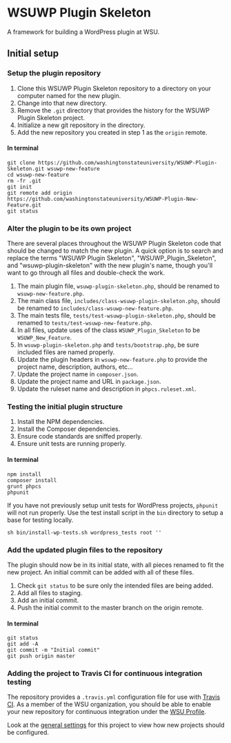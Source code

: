 # WSUWP Plugin Skeleton

A framework for building a WordPress plugin at WSU.

## Initial setup

### Setup the plugin repository

1. Clone this WSUWP Plugin Skeleton repository to a directory on your computer named for the new plugin.
1. Change into that new directory.
1. Remove the `.git` directory that provides the history for the WSUWP Plugin Skeleton project.
1. Initialize a new git repository in the directory.
1. Add the new repository you created in step 1 as the `origin` remote.

#### In terminal

```
git clone https://github.com/washingtonstateuniversity/WSUWP-Plugin-Skeleton.git wsuwp-new-feature
cd wsuwp-new-feature
rm -fr .git
git init
git remote add origin https://github.com/washingtonstateuniversity/WSUWP-Plugin-New-Feature.git
git status
```

### Alter the plugin to be its own project

There are several places throughout the WSUWP Plugin Skeleton code that should be changed to match the new plugin. A quick option is to search and replace the terms "WSUWP Plugin Skeleton", "WSUWP_Plugin_Skeleton", and "wsuwp-plugin-skeleton" with the new plugin's name, though you'll want to go through all files and double-check the work.

1. The main plugin file, `wsuwp-plugin-skeleton.php`, should be renamed to `wsuwp-new-feature.php`.
1. The main class file, `includes/class-wsuwp-plugin-skeleton.php`, should be renamed to `includes/class-wsuwp-new-feature.php`.
1. The main tests file, `tests/test-wsuwp-plugin-skeleton.php`, should be renamed to `tests/test-wsuwp-new-feature.php`.
1. In all files, update uses of the class `WSUWP_Plugin_Skeleton` to be `WSUWP_New_Feature`.
1. In `wsuwp-plugin-skeleton.php` and `tests/bootstrap.php`, be sure included files are named properly.
1. Update the plugin headers in `wsuwp-new-feature.php` to provide the project name, description, authors, etc...
1. Update the project name in `composer.json`.
1. Update the project name and URL in `package.json`.
1. Update the ruleset name and description in `phpcs.ruleset.xml`.

### Testing the initial plugin structure

1. Install the NPM dependencies.
1. Install the Composer dependencies.
1. Ensure code standards are sniffed properly.
1. Ensure unit tests are running properly.

#### In terminal

```
npm install
composer install
grunt phpcs
phpunit
```

If you have not previously setup unit tests for WordPress projects, `phpunit` will not run properly. Use the test install script in the `bin` directory to setup a base for testing locally.

```
sh bin/install-wp-tests.sh wordpress_tests root ''
```

### Add the updated plugin files to the repository

The plugin should now be in its initial state, with all pieces renamed to fit the new project. An initial commit can be added with all of these files.

1. Check `git status` to be sure only the intended files are being added.
1. Add all files to staging.
1. Add an initial commit.
1. Push the initial commit to the master branch on the origin remote.

#### In terminal

```
git status
git add -A
git commit -m "Initial commit"
git push origin master
```

### Adding the project to Travis CI for continuous integration testing

The repository provides a `.travis.yml` configuration file for use with [Travis CI](https://https://travis-ci.org). As a member of the WSU organization, you should be able to enable your new repository for continuous integration under the [WSU Profile](https://travis-ci.org/profile/washingtonstateuniversity).

Look at the [general settings](https://travis-ci.org/washingtonstateuniversity/WSUWP-Plugin-Skeleton/settings) for this project to view how new projects should be configured.
